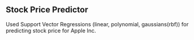 ## Stock Price Predictor
Used Support Vector Regressions (linear, polynomial, gaussians(rbf)) for predicting stock price for Apple Inc.